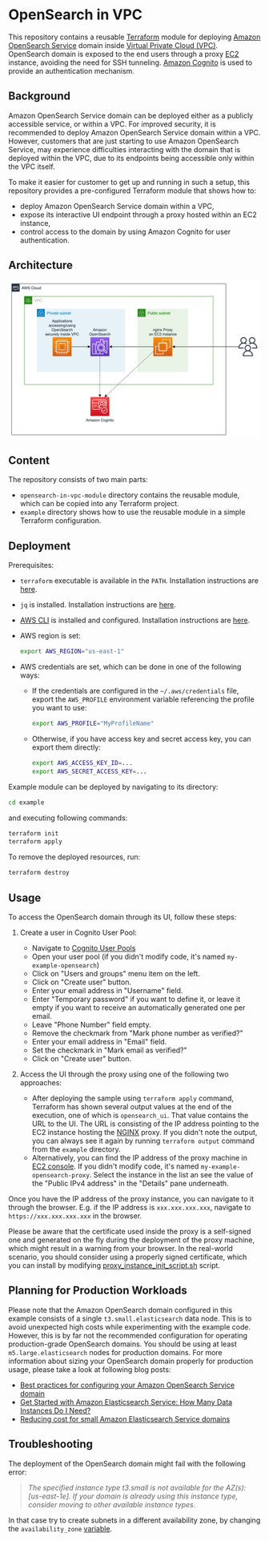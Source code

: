 # OpenSearch in VPC

This repository contains a reusable [Terraform](https://www.terraform.io) module for deploying [Amazon OpenSearch Service](https://aws.amazon.com/opensearch-service) domain inside [Virtual Private Cloud (VPC)](https://aws.amazon.com/vpc). OpenSearch domain is exposed to the end users through a proxy [EC2](https://aws.amazon.com/ec2) instance, avoiding the need for SSH tunneling. [Amazon Cognito](https://aws.amazon.com/cognito) is used to provide an authentication mechanism.


## Background

Amazon OpenSearch Service domain can be deployed either as a publicly accessible service, or within a VPC. For improved security, it is recommended to deploy Amazon OpenSearch Service domain within a VPC.
However, customers that are just starting to use Amazon OpenSearch Service, may experience difficulties interacting with the domain that is deployed within the VPC, due to its endpoints being accessible only within the VPC itself.

To make it easier for customer to get up and running in such a setup, this repository provides a pre-configured Terraform module that shows how to:
- deploy Amazon OpenSearch Service domain within a VPC,
- expose its interactive UI endpoint through a proxy hosted within an EC2 instance,
- control access to the domain by using Amazon Cognito for user authentication.


## Architecture

![OpenSearch in VPC - Architecture](docs/architecture.png)


## Content

The repository consists of two main parts:

- `opensearch-in-vpc-module` directory contains the reusable module, which can be copied into any Terraform project.
- `example` directory shows how to use the reusable module in a simple Terraform configuration.


## Deployment

Prerequisites:

- `terraform` executable is available in the `PATH`. Installation instructions are [here](https://www.terraform.io/downloads.html).

- `jq` is installed. Installation instructions are [here](https://stedolan.github.io/jq/download).

- [AWS CLI](https://aws.amazon.com/cli) is installed and configured. Installation instructions are [here](https://docs.aws.amazon.com/cli/latest/userguide/cli-chap-getting-started.html).

- AWS region is set:
    ```bash
    export AWS_REGION="us-east-1"
    ```

- AWS credentials are set, which can be done in one of the following ways:

    - If the credentials are configured in the `~/.aws/credentials` file, export the `AWS_PROFILE` environment variable referencing the profile you want to use:
        ```bash
        export AWS_PROFILE="MyProfileName"
        ```

    - Otherwise, if you have access key and secret access key, you can export them directly:
        ```bash
        export AWS_ACCESS_KEY_ID=...
        export AWS_SECRET_ACCESS_KEY=...
        ```

Example module can be deployed by navigating to its directory:

```bash
cd example
```

and executing following commands:

```bash
terraform init
terraform apply
```

To remove the deployed resources, run:

```bash
terraform destroy
```


## Usage

To access the OpenSearch domain through its UI, follow these steps:

1. Create a user in Cognito User Pool:

    - Navigate to [Cognito User Pools](https://console.aws.amazon.com/cognito/users)
    - Open your user pool (if you didn't modify code, it's named `my-example-opensearch`)
    - Click on "Users and groups" menu item on the left.
    - Click on "Create user" button.
    - Enter your email address in "Username" field.
    - Enter "Temporary password" if you want to define it, or leave it empty if you want to receive an automatically generated one per email.
    - Leave "Phone Number" field empty.
    - Remove the checkmark from "Mark phone number as verified?"
    - Enter your email address in "Email" field.
    - Set the checkmark in "Mark email as verified?"
    - Click on "Create user" button.

2. Access the UI through the proxy using one of the following two approaches:

    - After deploying the sample using `terraform apply` command, Terraform has shown several output values at the end of the execution, one of which is `opensearch_ui`. That value contains the URL to the UI. The URL is consisting of the IP address pointing to the EC2 instance hosting the [NGINX](https://www.nginx.com) proxy. If you didn't note the output, you can always see it again by running `terraform output` command from the `example` directory.
    - Alternatively, you can find the IP address of the proxy machine in [EC2 console](https://console.aws.amazon.com/ec2/v2/home). If you didn't modify code, it's named `my-example-opensearch-proxy`. Select the instance in the list an see the value of the "Public IPv4 address" in the "Details" pane underneath.

Once you have the IP address of the proxy instance, you can navigate to it through the browser. E.g. if the IP address is `xxx.xxx.xxx.xxx`, navigate to `https://xxx.xxx.xxx.xxx` in the browser.

Please be aware that the certificate used inside the proxy is a self-signed one and generated on the fly during the deployment of the proxy machine, which might result in a warning from your browser. In the real-world scenario, you should consider using a properly signed certificate, which you can install by modifying [proxy_instance_init_script.sh](opensearch-in-vpc-module/proxy_instance_init_script.sh) script.


## Planning for Production Workloads

Please note that the Amazon OpenSearch domain configured in this example consists of a single `t3.small.elasticsearch` data node. This is to avoid unexpected high costs while experimenting with the example code.
However, this is by far not the recommended configuration for operating production-grade OpenSearch domains. You should be using at least `m5.large.elasticsearch` nodes for production domains. For more information about sizing your OpenSearch domain properly for production usage, please take a look at following blog posts:

- [Best practices for configuring your Amazon OpenSearch Service domain](https://aws.amazon.com/blogs/big-data/best-practices-for-configuring-your-amazon-opensearch-service-domain)
- [Get Started with Amazon Elasticsearch Service: How Many Data Instances Do I Need?](https://aws.amazon.com/blogs/database/get-started-with-amazon-elasticsearch-service-how-many-data-instances-do-i-need)
- [Reducing cost for small Amazon Elasticsearch Service domains](https://aws.amazon.com/blogs/database/reducing-cost-for-small-amazon-elasticsearch-service-domains)


## Troubleshooting

The deployment of the OpenSearch domain might fail with the following error:

> _The specified instance type t3.small is not available for the AZ(s): [us-east-1e]._
> _If your domain is already using this instance type, consider moving to other available instance types._

In that case try to create subnets in a different availability zone, by changing the `availability_zone` [variable](example/variables.tf).
